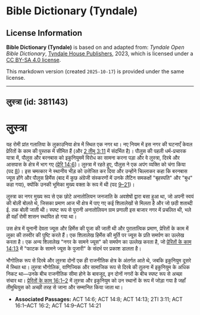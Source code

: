# Bible Dictionary (Tyndale)

## License Information

**Bible Dictionary (Tyndale)** is based on and adapted from: _Tyndale Open Bible Dictionary_, [Tyndale House Publishers](https://tyndaleopenresources.com/), 2023, which is licensed under a [CC BY-SA 4.0 license](https://creativecommons.org/licenses/by-sa/4.0/legalcode.en).

This markdown version (created `2025-10-17`) is provided under the same license.



--------------------------------

## लुस्त्रा (id: 381143)

लुस्त्रा
========

यह रोमी प्रांत गलातिया के लुकाउनिया क्षेत्र में स्थित एक नगर था। नए नियम में इस नगर की घटनाएँ केवल प्रेरितों के काम की पुस्तक में सीमित हैं (और [2 तीमु 3:11](https://ref.ly/2Tim3:11) में संदर्भित है)। पौलुस की पहली धर्म\-प्रचारक यात्रा में, पौलुस और बरनबास को इकुनियुममें विरोध का सामना करना पड़ा और वे लुस्त्रा, दिरबे और आसपास के क्षेत्र में भाग गए ([प्रेरि 14:6](https://ref.ly/Acts14:6))। लुस्त्रा में रहते हुए, पौलुस ने एक अपंग व्यक्ति को चंगा किया (पद [8](https://ref.ly/Acts14:8))। इस चमत्कार ने स्थानीय भीड़ को उत्तेजित कर दिया और उन्होंने चिल्लाकर कहा कि बरनबास ज्यूस होंगे और पौलुस हिर्मेस (बाद में कुछ अंग्रेजी संस्करणों में उनके लैटिन समकक्षों "बृहस्पति" और "बुध" कहा गया), क्योंकि उनकी भूमिका मुख्य वक्ता के रूप में थी (पद [9–21](https://ref.ly/Acts14:9-Acts14:21))।

लुस्त्रा का नगर मुख्य रूप से एक छोटे अनातोलियन जनजाति के अवशेषों द्वारा बसा हुआ था, जो अपनी स्वयं की बोली बोलते थे, जिसका प्रमाण आज भी क्षेत्र में पाए गए कई शिलालेखों से मिलता है और जो छठी शताब्दी ई. तक बोली जाती थी। स्पष्ट रूप से पुरानी अनातोलियन ग्राम प्रणाली इस बाजार नगर में प्रचलित थी, भले ही वहाँ रोमी शासन स्थापित हो गया था।

उस क्षेत्र में यूनानी देवता ज्यूस और हिर्मेस की पूजा की जाती थी और पुरातात्विक प्रमाण, प्रेरितों के काम में लूका की तस्वीर की पुष्टि करते हैं। एक शिलालेख हिर्मेस की मूर्ति पर ज्यूस के प्रति समर्पण का उल्लेख करता है। एक अन्य शिलालेख "नगर के सामने ज्यूस" को समर्पण का उल्लेख करता है, जो [प्रेरितों के काम 14:13](https://ref.ly/Acts14:13) में "फाटक के सामने ज्यूस के पुजारी" के संदर्भ पर प्रकाश डालता है।

भौगोलिक रूप से दिरबे और लुस्त्रा दोनों एक ही राजनीतिक क्षेत्र के अंतर्गत आते थे, जबकि इकुनियुम दूसरे में स्थित था। लुस्त्रा भौगोलिक, वाणिज्यिक और सामाजिक रूप से दिरबे की तुलना में इकुनियुम के अधिक निकट था—उनके बीच राजनीतिक सीमा होने के बावजूद, इन दोनों नगरों के बीच स्पष्ट रूप से अच्छा संचार था। [प्रेरितों के काम 16:1–2](https://ref.ly/Acts16:1-Acts16:2) में लुस्त्रा और इकुनियुम को उन स्थानों के रूप में जोड़ा गया है जहाँ तीमुथियुस को अच्छी तरह से जाना और सम्मानित किया जाता था।

* **Associated Passages:** ACT 14:6; ACT 14:8; ACT 14:13; 2TI 3:11; ACT 16:1–ACT 16:2; ACT 14:9–ACT 14:21

